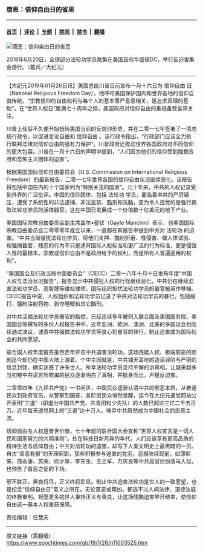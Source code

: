 ### 唐恩：信仰自由日的省思

---

#### [首页](../../../..?n11003525) &nbsp;|&nbsp; [评论](../../../../../epoch-comment?n11003525) &nbsp;|&nbsp; [专题](../../../../../epoch-special?n11003525) &nbsp;|&nbsp; [禁闻](../../../../../epoch-news?n11003525) &nbsp;|&nbsp; [禁书](../../../../../books?n11003525) &nbsp;|&nbsp; [翻墙](https://github.com/gfw-breaker/nogfw/blob/master/README.md?n11003525)


<div><img alt="唐恩：信仰自由日的省思" class="attachment-djy_600_400 size-djy_600_400 wp-post-image" src="https://i.epochtimes.com/assets/uploads/2019/01/FalunGong-4-600x400.jpg"/>
<div class="caption">
 <p>
  2018年6月20日，全球部分法轮功学员聚集在美国首府华盛顿DC，举行反迫害集会游行。（戴兵／大纪元）
 </p>
</div></div><hr/><div class="post_content" id="artbody" itemprop="articleBody">
 <!-- article content begin -->
 <p>
  【大纪元2019年01月26日讯】美国总统川普日前宣布一月十六日为
  <ok href="https://www.epochtimes.com/gb/tag/%E4%BF%A1%E4%BB%B0%E8%87%AA%E7%94%B1.html">
   信仰自由
  </ok>
  日（National Religious Freedom Day），他呼吁美国保护国内和世界各地的信仰自由传统。“宗教信仰的自由权利与每个人的基本尊严息息相关，是追求真理的基础”。在“世界人权日”届满七十周年之际，美国政府对信仰自由的重视备受各界关注。
 </p>
 <p>
  川普上任后不久便开始扭转美国当前的反信仰形势，并在二零一七年签署了一项总统行政令，以促进言论自由和
  <ok href="https://www.epochtimes.com/gb/tag/%E4%BF%A1%E4%BB%B0%E8%87%AA%E7%94%B1.html">
   信仰自由
  </ok>
  。该行政令指出，“行政部门应该全力执行联邦法律对信仰自由的强有力保护”。川普政府还推动世界各国政府对不同信仰的更大包容。川普在一月十六日的声明中提到，“人们因为他们的信仰受到独裁政府和恐怖主义团体的迫害”。
 </p>
 <p>
  根据美国国际信仰自由委员会（U.S. Commission on International Religious Freedom）的最新报告，二零一七年世界各国的信仰自由状况继续恶化。该报告将包括中国在内的十个国家列为“特别关注的国家”。几十年来，中共的人权记录受到外界的广泛批评。中国的信仰团体，包括
  <ok href="https://www.epochtimes.com/gb/tag/%E6%B3%95%E8%BD%AE%E5%8A%9F.html">
   法轮功
  </ok>
  学员，面临着中共的严厉镇压，遭受了系统性的非法逮捕、非法监禁、酷刑和洗脑，更为令人担忧的是强行摘取法轮功学员的活体器官，这在中国已发展成一个价值数十亿美元的地下产业。
 </p>
 <p>
  美国国际宗教自由委员会副主席盖尔•曼钦（Gayle Manchin）表示，自美国国际宗教自由委员会二零零零年成立以来，一直都在其报告中提到中共对
  <ok href="https://www.epochtimes.com/gb/tag/%E6%B3%95%E8%BD%AE%E5%8A%9F.html">
   法轮功
  </ok>
  的迫害。“中共当局骚扰法轮功学员，将他们关押、酷刑折磨、性侵害、做人体试验、和强摘器官，残忍的行为不只是违背国际人权标准和更广泛的行为标准，更是侵蚀人性的最根本。宗教或信仰自由不是政府给予的权利，而是所有人普遍适用的权利”。
 </p>
 <p>
  “美国国会及行政当局中国委员会”（CECC）二零一八年十月十日发布年度“中国人权与法治状况报告”，报告显示中共侵犯人权的行径继续恶化，中共仍在继续迫害法轮功学员、高智晟等维权律师，国际组织担忧法轮功学员的器官被用作移植。CECC报告中说，人权组织和法轮功学员记录了中共对法轮功学员的暴行，包括殴打、强制注射药物、剥夺睡眠和其它酷刑。
 </p>
 <p>
  对中共活摘法轮功学员器官的指控，已经连续多年被列入联合国及美国国务院、美国国会等撰写的多份人权报告书中。近年亚洲、欧洲、澳洲、北美的多国议会也陆续通过决议，谴责中共强摘法轮功学员等良心犯器官的罪行，制止迫害成为国际社会的共同愿望。
 </p>
 <p>
  联合国人权年度报告虽然连年抨击中共迫害法轮功，这场践踏人权、极端邪恶的悲剧迄今却仍在中国大陆上演着。个中主因就是，中共铺天盖地的造谣诬陷与严密的信息封锁，确实迷惑了许多世人。所幸法轮功学员坚持不懈的讲真相，让越来越多当初被中共谎言所欺骗的民众逐渐明白了真相，并挺身而出，声援反迫害。
 </p>
 <p>
  二零零四年《九评共产党》一书问世，中国民众逐渐认清中共的邪恶本质，从普通民众到政府官员，从警察到国安，各阶层民众悄然觉醒，迄今在大纪元退党网站公开表明“三退”（即退出中国共产党、共青团和少先队）的人数已超过三亿二千五百万。近年每天退党网上的“三退”达十万人，唾弃中共蔚然成为中国社会的民意主流。
 </p>
 <p>
  信仰自由与人权是普世价值，七十年前的联合国大会宣称“世界人权宣言是一切人民和国家努力的共同准则”。处在科技日新月异的年代，人们应该享有更高品质的精神生活与信仰自由；中共对法轮功的迫害，却写下人类文明史上最黑暗的一页。自古“善恶有报”的天理昭彰，那些积极参与迫害的党羽，恶报陆续现前，如薄熙来、周永康、苏荣、徐才厚、李东生、王立军、万庆良等中共高官纷纷落马入狱，也预告了首恶之徒的下场。
 </p>
 <p>
  邪不胜正，黑夜将尽，正义终将彰显。制止中共迫害法轮功是世人的一致愿望，也是纪念“信仰自由日”意义之所在。无论首恶或帮凶，都逃不过人间法律、道德法庭的终极审判。祝愿更多的世人秉持正义与善良，让这场残酷迫害早日结束，使信仰自由这一基本人权重获保障。
 </p>
 <p>
  责任编辑：任慧夫
 </p>
 <!-- article content end -->
 <div id="below_article_ad">
 </div>
</div>


---

原文链接（需翻墙）：https://www.epochtimes.com/gb/19/1/26/n11003525.htm
